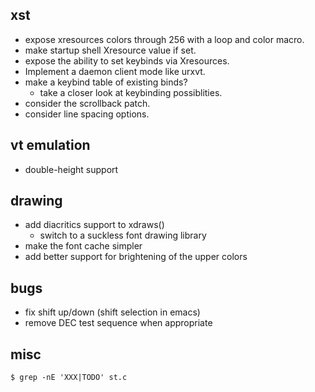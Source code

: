 xst
---

* expose xresources colors through 256 with a loop and color macro.
* make startup shell Xresource value if set.
* expose the ability to set keybinds via Xresources.
* Implement a daemon client mode like urxvt.
* make a keybind table of existing binds?
	* take a closer look at keybinding possiblities.
* consider the scrollback patch.
* consider line spacing options.

vt emulation
------------

* double-height support

drawing
-------

* add diacritics support to xdraws()
	* switch to a suckless font drawing library
* make the font cache simpler
* add better support for brightening of the upper colors

bugs
----

* fix shift up/down (shift selection in emacs)
* remove DEC test sequence when appropriate

misc
----

`$ grep -nE 'XXX|TODO' st.c`


